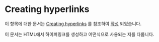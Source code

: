 # Creating hyperlinks

이 항목에 대한 문서는 [Creating hyperlinks](https://developer.mozilla.org/en-US/docs/Learn/HTML/Introduction_to_HTML/Creating_hyperlinks) 를 참조하여 [작성](https://www.notion.so/HTML-815eb9c04616493c8592469417300dd8) 되었습니다.

이 문서는 HTML에서 하이퍼링크를 생성하고 어떤식으로 사용되는 지를 다룹니다.